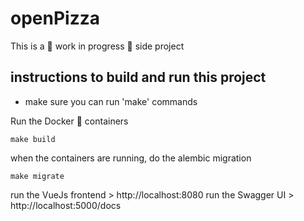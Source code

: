 # openPizza
 
This is a :construction: work in progress :construction: side project

## instructions to build and run this project

- make sure you can run 'make' commands

Run the Docker 🐳 containers
```
make build
```

when the containers are running, do the alembic migration
```
make migrate
```

run the VueJs frontend > http://localhost:8080
run the Swagger UI > http://localhost:5000/docs
